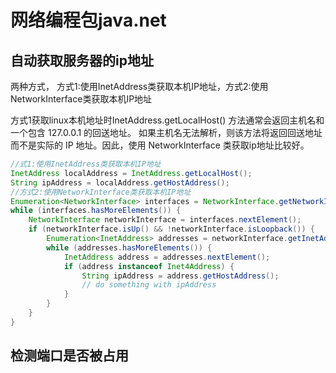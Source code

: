 
# 网络编程包java.net
## 自动获取服务器的ip地址
两种方式， 方式1:使用InetAddress类获取本机IP地址，方式2:使用NetworkInterface类获取本机IP地址

方式1获取linux本机地址时InetAddress.getLocalHost() 方法通常会返回主机名和一个包含 127.0.0.1 的回送地址。
如果主机名无法解析，则该方法将返回回送地址而不是实际的 IP 地址。因此，使用 NetworkInterface 类获取ip地址比较好。

``` java
//式1:使用InetAddress类获取本机IP地址
InetAddress localAddress = InetAddress.getLocalHost();
String ipAddress = localAddress.getHostAddress();
//方式2:使用NetworkInterface类获取本机IP地址
Enumeration<NetworkInterface> interfaces = NetworkInterface.getNetworkInterfaces();
while (interfaces.hasMoreElements()) {
    NetworkInterface networkInterface = interfaces.nextElement();
    if (networkInterface.isUp() && !networkInterface.isLoopback()) {
        Enumeration<InetAddress> addresses = networkInterface.getInetAddresses();
        while (addresses.hasMoreElements()) {
            InetAddress address = addresses.nextElement();
            if (address instanceof Inet4Address) {
                String ipAddress = address.getHostAddress();
                // do something with ipAddress
            }
        }
    }
}
```

## 检测端口是否被占用
``` java

```